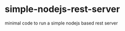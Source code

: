 simple-nodejs-rest-server
=========================

minimal code to run a simple nodejs based rest server
